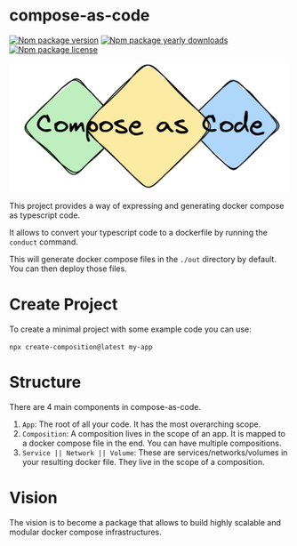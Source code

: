 # compose-as-code
[![Npm package version](https://badgen.net/npm/v/compose-as-code)](https://npmjs.com/package/compose-as-code)
[![Npm package yearly downloads](https://badgen.net/npm/dm/compose-as-code)](https://npmjs.com/package/compose-as-code)
[![Npm package license](https://badgen.net/npm/license/compose-as-code)](https://npmjs.com/package/compose-as-code)


![Compose as Code](./.github/assets/logo.png)

This project provides a way of expressing and generating docker compose as typescript code.

It allows to convert your typescript code to a dockerfile by running the `conduct` command.

This will generate docker compose files in the `./out` directory by default. You can then deploy those files.

# Create Project

To create a minimal project with some example code you can use:

`npx create-composition@latest my-app`

# Structure

There are 4 main components in compose-as-code.

1. `App`: The root of all your code. It has the most overarching scope.
2. `Composition`: A composition lives in the scope of an app. It is mapped to a docker compose file in the end. You can have multiple compositions.
3. `Service || Network || Volume`: These are services/networks/volumes in your resulting docker file. They live in the scope of a composition.


# Vision

The vision is to become a package that allows to build highly scalable and modular docker compose infrastructures.
